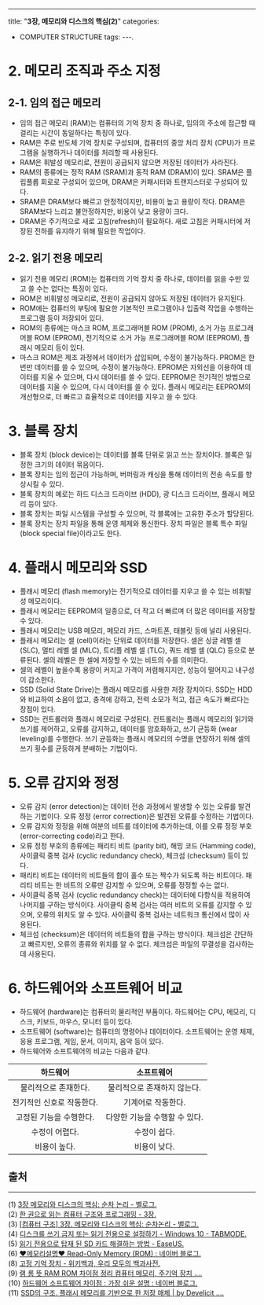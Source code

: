 ---
title: "**3장, 메모리와 디스크의 핵심(2)**"
categories:
  - COMPUTER STRUCTURE
tags:
---.

# 2. 메모리 조직과 주소 지정

## 2-1. 임의 접근 메모리

- 임의 접근 메모리 (RAM)는 컴퓨터의 기억 장치 중 하나로, 임의의 주소에 접근할 때 걸리는 시간이 동일하다는 특징이 있다.
- RAM은 주로 반도체 기억 장치로 구성되며, 컴퓨터의 중앙 처리 장치 (CPU)가 프로그램을 실행하거나 데이터를 처리할 때 사용된다.
- RAM은 휘발성 메모리로, 전원이 공급되지 않으면 저장된 데이터가 사라진다.
- RAM의 종류에는 정적 RAM (SRAM)과 동적 RAM (DRAM)이 있다. SRAM은 플립플롭 회로로 구성되어 있으며, DRAM은 커패시터와 트랜지스터로 구성되어 있다.
- SRAM은 DRAM보다 빠르고 안정적이지만, 비용이 높고 용량이 작다. DRAM은 SRAM보다 느리고 불안정하지만, 비용이 낮고 용량이 크다.
- DRAM은 주기적으로 새로 고침(refresh)이 필요하다. 새로 고침은 커패시터에 저장된 전하를 유지하기 위해 필요한 작업이다.

## 2-2. 읽기 전용 메모리

- 읽기 전용 메모리 (ROM)는 컴퓨터의 기억 장치 중 하나로, 데이터를 읽을 수만 있고 쓸 수는 없다는 특징이 있다.
- ROM은 비휘발성 메모리로, 전원이 공급되지 않아도 저장된 데이터가 유지된다.
- ROM에는 컴퓨터의 부팅에 필요한 기본적인 프로그램이나 입출력 작업을 수행하는 프로그램 등이 저장되어 있다.
- ROM의 종류에는 마스크 ROM, 프로그래머블 ROM (PROM), 소거 가능 프로그래머블 ROM (EPROM), 전기적으로 소거 가능 프로그래머블 ROM (EEPROM), 플래시 메모리 등이 있다.
- 마스크 ROM은 제조 과정에서 데이터가 삽입되며, 수정이 불가능하다. PROM은 한 번만 데이터를 쓸 수 있으며, 수정이 불가능하다. EPROM은 자외선을 이용하여 데이터를 지울 수 있으며, 다시 데이터를 쓸 수 있다. EEPROM은 전기적인 방법으로 데이터를 지울 수 있으며, 다시 데이터를 쓸 수 있다. 플래시 메모리는 EEPROM의 개선형으로, 더 빠르고 효율적으로 데이터를 지우고 쓸 수 있다.

# 3. 블록 장치

- 블록 장치 (block device)는 데이터를 블록 단위로 읽고 쓰는 장치이다. 블록은 일정한 크기의 데이터 묶음이다.
- 블록 장치는 임의 접근이 가능하며, 버퍼링과 캐싱을 통해 데이터의 전송 속도를 향상시킬 수 있다.
- 블록 장치의 예로는 하드 디스크 드라이브 (HDD), 광 디스크 드라이브, 플래시 메모리 등이 있다.
- 블록 장치는 파일 시스템을 구성할 수 있으며, 각 블록에는 고유한 주소가 할당된다.
- 블록 장치는 장치 파일을 통해 운영 체제와 통신한다. 장치 파일은 블록 특수 파일 (block special file)이라고도 한다.

# 4. 플래시 메모리와 SSD

- 플래시 메모리 (flash memory)는 전기적으로 데이터를 지우고 쓸 수 있는 비휘발성 메모리이다.
- 플래시 메모리는 EEPROM의 일종으로, 더 작고 더 빠르며 더 많은 데이터를 저장할 수 있다.
- 플래시 메모리는 USB 메모리, 메모리 카드, 스마트폰, 태블릿 등에 널리 사용된다.
- 플래시 메모리는 셀 (cell)이라는 단위로 데이터를 저장한다. 셀은 싱글 레벨 셀 (SLC), 멀티 레벨 셀 (MLC), 트리플 레벨 셀 (TLC), 쿼드 레벨 셀 (QLC) 등으로 분류된다. 셀의 레벨은 한 셀에 저장할 수 있는 비트의 수를 의미한다.
- 셀의 레벨이 높을수록 용량이 커지고 가격이 저렴해지지만, 성능이 떨어지고 내구성이 감소한다.
- SSD (Solid State Drive)는 플래시 메모리를 사용한 저장 장치이다. SSD는 HDD와 비교하여 소음이 없고, 충격에 강하고, 전력 소모가 적고, 접근 속도가 빠르다는 장점이 있다.
- SSD는 컨트롤러와 플래시 메모리로 구성된다. 컨트롤러는 플래시 메모리의 읽기와 쓰기를 제어하고, 오류를 감지하고, 데이터를 암호화하고, 쓰기 균등화 (wear leveling)를 수행한다. 쓰기 균등화는 플래시 메모리의 수명을 연장하기 위해 셀의 쓰기 횟수를 균등하게 분배하는 기법이다.

# 5. 오류 감지와 정정

- 오류 감지 (error detection)는 데이터 전송 과정에서 발생할 수 있는 오류를 발견하는 기법이다. 오류 정정 (error correction)은 발견된 오류를 수정하는 기법이다.
- 오류 감지와 정정을 위해 여분의 비트를 데이터에 추가하는데, 이를 오류 정정 부호 (error-correcting code)라고 한다.
- 오류 정정 부호의 종류에는 패리티 비트 (parity bit), 해밍 코드 (Hamming code), 사이클릭 중복 검사 (cyclic redundancy check), 체크섬 (checksum) 등이 있다.
- 패리티 비트는 데이터의 비트들의 합이 홀수 또는 짝수가 되도록 하는 비트이다. 패리티 비트는 한 비트의 오류만 감지할 수 있으며, 오류를 정정할 수는 없다.
- 사이클릭 중복 검사 (cyclic redundancy check)는 데이터에 다항식을 적용하여 나머지를 구하는 방식이다. 사이클릭 중복 검사는 여러 비트의 오류를 감지할 수 있으며, 오류의 위치도 알 수 있다. 사이클릭 중복 검사는 네트워크 통신에서 많이 사용된다.
- 체크섬 (checksum)은 데이터의 비트들의 합을 구하는 방식이다. 체크섬은 간단하고 빠르지만, 오류의 종류와 위치를 알 수 없다. 체크섬은 파일의 무결성을 검사하는데 사용된다.

# 6. 하드웨어와 소프트웨어 비교

- 하드웨어 (hardware)는 컴퓨터의 물리적인 부품이다. 하드웨어는 CPU, 메모리, 디스크, 키보드, 마우스, 모니터 등이 있다.
- 소프트웨어 (software)는 컴퓨터의 명령어나 데이터이다. 소프트웨어는 운영 체제, 응용 프로그램, 게임, 문서, 이미지, 음악 등이 있다.
- 하드웨어와 소프트웨어의 비교는 다음과 같다.

| 하드웨어 | 소프트웨어 |
| :---: | :---: |
| 물리적으로 존재한다. | 물리적으로 존재하지 않는다. |
| 전기적인 신호로 작동한다. | 기계어로 작동한다. |
| 고정된 기능을 수행한다. | 다양한 기능을 수행할 수 있다. |
| 수정이 어렵다. | 수정이 쉽다. |
| 비용이 높다. | 비용이 낮다. |

## 출처
-------
(1) [3장 메모리와 디스크의 핵심: 순차 논리 - 벨로그. ](https://velog.io/@y0ungg/3장-순차-논리.)  
(2) [한 권으로 읽는 컴퓨터 구조와 프로그래밍 - 3장. ](https://velog.io/@jaejuna/한-권으로-읽는-컴퓨터-구조와-프로그래밍-3장.)    
(3) [[컴퓨터 구조] 3장. 메모리와 디스크의 핵심: 순차논리 - 벨로그. ](https://velog.io/@vivacode/%EC%BB%B4%ED%93%A8%ED%84%B0-%EA%B5%AC%EC%A1%B0-3%EC%9E%A5.-%EB%A9%94%EB%AA%A8%EB%A6%AC%EC%99%80-%EB%94%94%EC%8A%A4%ED%81%AC%EC%9D%98-%ED%95%B5%EC%8B%AC-%EC%88%9C%EC%B0%A8%EB%85%BC%EB%A6%AC.)  
(4) [디스크를 쓰기 금지 또는 읽기 전용으로 설정하기 - Windows 10 - TABMODE. ](https://www.tabmode.com/windows10/usb-read-only.html.)  
(5) [읽기 전용으로 탑재 된 SD 카드 해결하는 방법 - EaseUS. ](https://www.easeus.co.kr/partition-manager-software/sd-card-mounted-as-read-only.html.)  
(6) [♥메모리설명♥ Read-Only Memory (ROM) : 네이버 블로그. ](https://m.blog.naver.com/PostView.naver?blogId=ki630808&logNo=222209208914.)  
(8) [고정 기억 장치 - 위키백과, 우리 모두의 백과사전. ](https://ko.wikipedia.org/wiki/%EA%B3%A0%EC%A0%95_%EA%B8%B0%EC%96%B5_%EC%9E%A5%EC%B9%98.)  
(9) [램 롬 뜻 RAM ROM 차이점 정리 컴퓨터 메모리, 주기억 장치 .... ](https://blog.naver.com/PostView.nhn?blogId=callme_jaid&logNo=223034153437.)  
(10) [하드웨어 소프트웨어 차이점 : 가장 쉬운 설명 : 네이버 블로그. ](https://blog.naver.com/PostView.nhn?blogId=xx_xx_king&logNo=222584180259.)    
(11) [SSD의 구조. 플래시 메모리를 기반으로 한 저장 매체 | by Develicit .... ](https://medium.com/@develicit/ssd%EC%9D%98-%EA%B5%AC%EC%A1%B0-99afa6aba098.)  